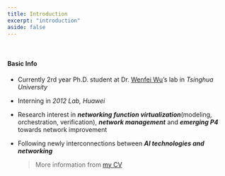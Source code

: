 ```yaml
---
title: Introduction
excerpt: "introduction"
aside: false
---
```


<br/>

#### Basic Info



* Currently 2rd year Ph.D. student at Dr. [Wenfei Wu](https://wenfei-wu.github.io)’s lab in *Tsinghua University*
* Interning in *2012 Lab, Huawei*

* Research interest in ***networking function virtualization***(modeling, orchestration, verification), ***network management*** and ***emerging P4*** towards network improvement

* Following newly interconnections between ***AI technologies and networking***

  >  More information from [my CV]({{https://hongyi-huang.github.io}}/files/resume3_Hongyi_Huang.pdf)

<br/>



